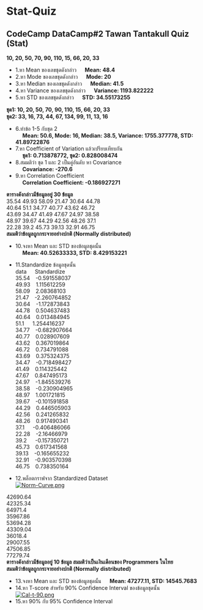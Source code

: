 # Stat-Quiz
## CodeCamp DataCamp#2 Tawan Tantakull Quiz (Stat)
**10, 20, 50, 70, 90, 110, 15, 66, 20, 33**  
* 1.หา Mean ของเลขชุดดังกล่าว &emsp; **Mean: 48.4**  
* 2.หา Mode ของเลขชุดดังกล่าว &emsp; **Mode: 20**  
* 3.หา Median ของเลขชุดดังกล่าว &emsp; **Median: 41.5**  
* 4.หา Variance ของเลขชุดดังกล่าว &emsp; **Variance: 1193.822222**  
* 5.หา STD ของเลขชุดดังกล่าว &emsp; **STD: 34.55173255**  

**ชุด1: 10, 20, 50, 70, 90, 110, 15, 66, 20, 33**  
**ชุด2: 33, 16, 73, 44, 67, 134, 99, 11, 13, 16**  
* 6.ทำข้อ 1-5 กับชุด 2  
&emsp; **Mean: 50.6, Mode: 16, Median: 38.5, Variance: 1755.377778, STD: 41.89722876**  
* 7.หา Coefficient of Variation แล้วเปรียบเทียบกัน  
&emsp; **ชุด1: 0.713878772, ชุด2: 0.828008474**  
* 8.สมมติว่า ชุด 1 และ 2 เป็นคู่อันดับ หา Covariance  
&emsp; **Covariance: -270.6**  
* 9.หา Correlation Coefficient  
&emsp; **Correlation Coefficient: -0.186927271**  

**ตารางดังกล่าวมีข้อมูลอยู่ 30 ข้อมูล**  
35.54	49.93	58.09	21.47	30.64	44.78  
40.64	51.1	34.77	40.77	43.62	46.72  
43.69	34.47	41.49	47.67	24.97	38.58  
48.97	39.67	44.29	42.56	48.26	37.1  
22.28	39.2	45.73	39.13	32.91	46.75  
**สมมติว่าข้อมูลถูกกระจายอย่างปกติ (Normally distributed)**  
* 10.จงหา Mean และ STD ของข้อมูลชุดนั้น  
&emsp; **Mean: 40.52633333, STD: 8.429153221**  
* 11.Standardize ข้อมูลชุดนั้น  
data &emsp; Standardize  
35.54	&ensp; -0.591558037  
49.93 &ensp; 1.115612259  
58.09	&ensp; 2.08368103  
21.47	&ensp; -2.260764852  
30.64	&ensp; -1.172873843  
44.78	&ensp; 0.504637483  
40.64	&ensp; 0.013484945  
51.1	&emsp; 1.254416237  
34.77	&ensp; -0.682907664  
40.77	&ensp; 0.028907609  
43.62	&ensp; 0.367019864  
46.72	&ensp; 0.734791088  
43.69	&ensp; 0.375324375  
34.47	&ensp; -0.718498427  
41.49	&ensp; 0.114325442  
47.67	&ensp; 0.847495173  
24.97	&ensp; -1.845539276  
38.58	&ensp; -0.230904965  
48.97	&ensp; 1.001721815  
39.67	&ensp; -0.101591858  
44.29	&ensp; 0.446505903  
42.56	&ensp; 0.241265832  
48.26	&ensp; 0.917490341  
37.1	&emsp; -0.406486066  
22.28	&ensp; -2.16466979  
39.2	&emsp; -0.157350721  
45.73	&ensp; 0.617341568  
39.13	&ensp; -0.165655232  
32.91	&ensp; -0.903570398  
46.75	&ensp; 0.738350164  
 
* 12.พล็อตกราฟจาก Standardized Dataset  
[![Norm-Curve.png](https://i.postimg.cc/cLmkrH4f/Norm-Curve.png)](https://postimg.cc/PCCQ7dDq)

42690.64  
42325.34  
64971.4  
35967.86  
53694.28  
43309.04  
36018.4  
29007.55  
47506.85  
77279.74  
**ตารางดังกล่าวมีข้อมูลอยู่ 10 ข้อมูล สมมติว่าเป็นเงินเดือนของ Programmers ในไทย**  
**สมมติว่าข้อมูลถูกกระจายอย่างปกติ (Normally distributed)**  
* 13.จงหา Mean และ STD ของข้อมูลชุดนั้น &emsp; **Mean: 47277.11, STD: 14545.7683**  
* 14.หา T-score สำหรับ 90% Confidence Interval ของข้อมูลชุดนั้น  
[![Cal-t-90.png](https://i.postimg.cc/FKMXrzKN/Cal-t-90.png)](https://postimg.cc/f3fr5wXr)  
* 15.หา 90% กับ 95% Confidence Interval 


